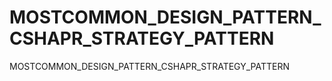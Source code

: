 # MOSTCOMMON_DESIGN_PATTERN_CSHAPR_STRATEGY_PATTERN
MOSTCOMMON_DESIGN_PATTERN_CSHAPR_STRATEGY_PATTERN
